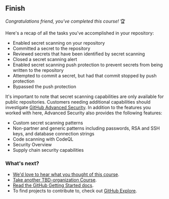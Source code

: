 <!--
  <<< Author notes: Finish >>>
  Review what we learned, ask for feedback, provide next steps.
-->

## Finish

_Congratulations friend, you've completed this course!_ 🏆

Here's a recap of all the tasks you've accomplished in your repository:

- Enabled secret scanning on your repository
- Committed a secret to the repository
- Reviewed secrets that have been identified by secret scanning
- Closed a secret scanning alert
- Enabled secret scanning push protection to prevent secrets from being written to the repository
- Attempted to commit a secret, but had that commit stopped by push protection
- Bypassed the push protection

It's important to note that secret scanning capabilities are only available for public repositories. Customers needing additional capabilities should investigate [GitHub Advanced Security](https://docs.github.com/en/enterprise-cloud@latest/get-started/learning-about-github/about-github-advanced-security). In addition to the features you worked with here, Advanced Security also provides the following features:

-  Custom secret scanning patterns
-  Non-partner and generic patterns including passwords, RSA and SSH keys, and database connection strings
-  Code scanning with CodeQL
-  Security Overview
-  Supply chain security capabilities

### What's next?

- [We'd love to hear what you thought of this course](TBD-feedback-link).
- [Take another TBD-organization Course](https://github.com/TBD-organization).
- [Read the GitHub Getting Started docs](https://docs.github.com/en/get-started).
- To find projects to contribute to, check out [GitHub Explore](https://github.com/explore).
